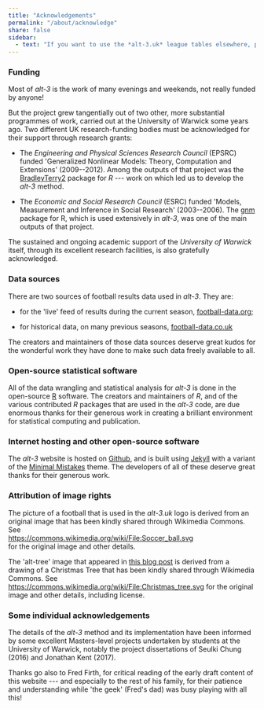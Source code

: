 ```yaml
---
title: "Acknowledgements"
permalink: "/about/acknowledge"
share: false
sidebar:
  - text: "If you want to use the *alt-3.uk* league tables elsewhere, please be sure to read the [License and Disclaimer](/about/license) page first."
---
```

### Funding

Most of *alt-3* is the work of many evenings and weekends, 
not really funded by anyone! 

But the project grew tangentially out of two other, 
more substantial programmes of work, 
carried out at the University of Warwick some years ago. Two
different UK research-funding bodies must be acknowledged for
their support through research grants:

- The *Engineering and Physical Sciences Research Council* (EPSRC) 
funded 'Generalized Nonlinear Models: Theory, Computation and
Extensions' (2009--2012).  Among the outputs of that project was
the [BradleyTerry2](https://CRAN.R-project.org/package=BradleyTerry2)
package for *R* --- work on which led us to develop the *alt-3* method.

- The *Economic and Social Research Council* (ESRC) funded 
'Models, Measurement and Inference in Social Research' (2003--2006).
The [gnm](https://CRAN.R-project.org/package=gnm) package for R, 
which is used extensively in *alt-3*, was one of the main outputs
of that project.

The sustained and ongoing academic support of the *University of Warwick* itself,
through its excellent research facilities, is also gratefully acknowledged.

### Data sources

There are two sources of football results data used in *alt-3*.  They are:

- for the 'live' feed of results during the current season, 
[football-data.org](http://football-data.org);

- for historical data, on many previous seasons, 
[football-data.co.uk](http://football-data.co.uk)

The creators and maintainers of those data sources deserve great kudos for
the wonderful work they have done to make such data freely available to all.

### Open-source statistical software

All of the data wrangling and statistical analysis for *alt-3* is done in the
open-source [R](http://R-project.org) software.  The creators and maintainers of
*R*, and of the various contributed *R* packages that are used in the *alt-3* 
code, are due enormous thanks for their generous work in creating a brilliant
environment for statistical computing and publication.

### Internet hosting and other open-source software

The *alt-3* website is hosted on [Github](https://github.com), and is built
using [Jekyll](https://jekyllrb.com/) with a variant of the 
[Minimal Mistakes](https://mmistakes.github.io/minimal-mistakes/) theme.
The developers of all of these deserve great thanks for their generous
work.

### Attribution of image rights

The picture of a football that is used in the *alt-3.uk* logo is derived from an original image that has been kindly shared through Wikimedia Commons.  See  
<https://commons.wikimedia.org/wiki/File:Soccer_ball.svg>  
for the original image and other details. 

The 'alt-tree' image that appeared in [this blog post](/2017/11/10/grueltide) is derived
from a drawing of a Christmas Tree that has been kindly shared through 
Wikimedia Commons.  See  
<https://commons.wikimedia.org/wiki/File:Christmas_tree.svg>
for the original image and other details, including license.

### Some individual acknowledgements

The details of the *alt-3* method and its implementation have been informed by
some excellent Masters-level 
projects undertaken by students at the University of Warwick,
notably the project dissertations of Seulki Chung (2016) and 
Jonathan Kent (2017).

Thanks go also to Fred Firth, for critical reading of the early draft 
content of this website --- and especially to the rest of his family, for their
patience and understanding while 'the geek' (Fred's dad) was busy playing
with all this!
